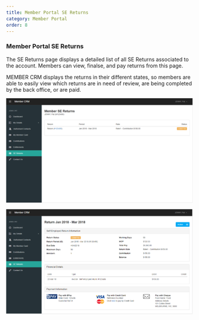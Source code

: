 ```yaml
---
title: Member Portal SE Returns
category: Member Portal
order: 8
---
```


### Member Portal SE Returns

The SE Returns page displays a detailed list of all SE Returns associated to the account. Members can view, finalse, and pay returns from this page.

MEMBER CRM displays the returns in their different states, so members are able to easily view which returns are in need of review, are being completed by the back office, or are paid.

![Member Return List](https://github.com/zacbaron/member_overview/raw/master/images/Portal/memberreturnlist.png "Member Return List")

![Member Return View](https://github.com/zacbaron/member_overview/raw/master/images/Portal/memberreturnview.png "Member Return View")
